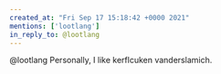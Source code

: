 ```yaml
---
created_at: "Fri Sep 17 15:18:42 +0000 2021"
mentions: ['lootlang']
in_reply_to: @lootlang
---
```


@lootlang Personally, I like kerflcuken vanderslamich.